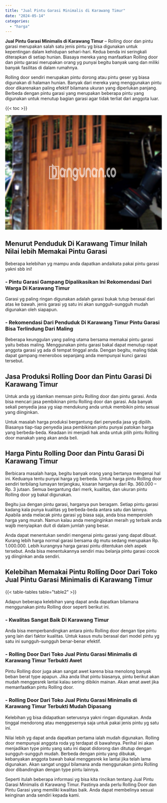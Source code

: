 ```yaml
---
title: "Jual Pintu Garasi Minimalis di Karawang Timur"
date: "2024-05-14"
categories: 
  - "harga"
---
```


**Jual Pintu Garasi Minimalis di Karawang Timur** – Rolling door dan pintu garasi merupakan salah satu jenis pintu yg bisa digunakan untuk kepentingan dalam kehidupan sehari-hari. Kedua benda ini seringkali diterapkan di setiap hunian. Biasaya mereka yang manfaatkan Rolling door dan pintu garasi merupakan orang yg punyai begitu banyak uang dan miliki banyak fasilitas di dalam rumahnya.

Rolling door sendiri merupakan pintu dorong atau pintu geser yg biasa digunakan di halaman hunian. Banyak dari mereka yang menggunakan pintu door dikarenakan paling efektif bilamana ukuran yang diperlukan panjang. Berbeda dengan pintu garasi yang merupakan beberapa pintu yang digunakan untuk menutup bagian garasi agar tidak terliat dari anggota luar.

{{< toc >}}

![Jual Pintu Garasi Minimalis di Karawang Timur](/images/pintu-garasi-39.png)

## Menurut Penduduk Di Karawang Timur Inilah Nilai lebih Memakai Pintu Garasi

Beberapa kelebihan yg mampu anda dapatkan andaikata pakai pintu garasi yakni sbb ini!

### \- Pintu Garasi Gampang Dipalikasikan Ini Rekomendasi Dari Warga Di Karawang Timur

Garasi yg paling ringan digunakan adalah garasi bukak tutup berasal dari atas ke bawah. jenis garasi yg satu ini akan sungguh-sungguh mudah digunakan oleh siapapun.

### \- Rekomendasi Dari Penduduk Di Karawang Timur Pintu Garasi Bisa Terlindung Dari Maling

Beberapa keunggulan yang paling utama bersama memakai pintu garasi yaitu bebas maling. Menggunakan pintu garasi bakal dapat menutup rapat anggota garasi yg ada di tempat tinggal anda. Dengan begitu, maling tidak dapat gampang menerobos sepanjang anda mempunyai kunci garasi tersebut.

## Jasa Produksi Rolling Door dan Pintu Garasi Di Karawang Timur

Untuk anda yg idamkan memsan pintu Rolling door dan pintu garasi. Anda bisa mencari jasa pembikinan pintu Rolling door dan garasi. Ada banyak sekali penyedia jasa yg siap mendukung anda untuk membikin pintu sesuai yang diinginkan.

Untuk masalah harga produksi bergantung dari penyedia jasa yg dipilih. Biasanya tiap-tiap penyedia jasa pembikinan pintu punyai patokan harga yang berbeda-beda. Keadaan ini menjadi hak anda untuk pilih pintu Rolling door manakah yang akan anda beli.

## Harga Pintu Rolling Door dan Pintu Garasi Di Karawang Timur

Berbicara masalah harga, begitu banyak orang yang bertanya mengenai hal ini. Keduanya tentu punyai harga yg berbeda. Untuk harga pintu Rolling door sendiri terbilang lumayan terjangkau, kisaran harganya dari Rp. 360.000 – Rp. 3 jutaan. Semua bergantung dari merk, kualitas, dan ukuran pintu Rolling door yg bakal digunakan.

Begitu jua dengan pintu garasi, harganya pun beragam. Setiap pintu garasi kadang kala punya kualitas yg berbeda-beda antara satu dan lainnya. Apabila anda melacak pintu garasi yg biasa saja, anda bisa memperoleh harga yang murah. Namun kalau anda menginginkan meraih yg terbaik anda wajib menyiapkan duit di dalam jumlah yang besar.

Anda dapat menentukan sendiri mengenai pintu garasi yang dapat dibuat. Kurang lebih harga normal garasi bersama dg mutu sedang merupakan Rp. 1.000.000. Lebih kurangnya harga garasi pintu ditentukan oleh aspek tersebut. Anda bisa menentukannya sendiri mau belanja pintu garasi cocok yg diinginkan anda sendiri.

## Kelebihan Memakai Pintu Rolling Door Dari Toko Jual Pintu Garasi Minimalis di Karawang Timur

{{< table-tables table="table2" >}}

Adapun beberapa kelebihan yang dapat anda dapatkan bilamana menggunakan pintu Rolling door seperti berikut ini.

### \- Kwalitas Sangat Baik Di Karawang Timur

Anda bisa memperbandingkan antara pintu Rolling door dengan tipe pintu yang lain dari faktor kualitas. Untuk kasus mutu berasal dari model pintu yg satu ini sungguh-sungguh benar-benar efektif.

### \- Rolling Door Dari Toko Jual Pintu Garasi Minimalis di Karawang Timur Terbukti Awet

Pintu Rolling door juga akan sangat awet karena bisa menolong banyak beban berat type apapun. Jika anda lihat pintu biasanya, pintu berikut akan mudah menggesrek lantai kalau sering dibikin mainan. Akan amat awet jika memanfaatkan pintu Rolling door.

### \- Rolling Door Dari Toko Jual Pintu Garasi Minimalis di Karawang Timur Terbukti Mudah Dipasang

Kelebihan yg bisa didapatkan seterusnya yakni ringan digunakan. Anda tinggal mendorong atau menggesernya saja untuk pakai jenis pintu yg satu ini.

Nilai lebih yg dapat anda dapatkan pertama ialah mudah digunakan. Rolling door mempunyai anggota roda yg terdapat di bawahnya. Perihal ini akan menjadikan type pintu yang satu ini dapat didorong dan ditutup dengan sungguh-sungguh mudah. Berbeda dengan pintu yang dibukak, kebanyakan anggota bawah bakal menggesrek ke lantai jika telah lama digunakan. Akan sangat unggul bilamana anda menggunakan pintu Rolling door dibandingkan dengan type pintu lainnya.

Seperti itulah beberapa informasi yg bisa kita rincikan tentang Jual Pintu Garasi Minimalis di Karawang Timur. Pastinya anda perlu Rolling Door dan Pintu Garasi yang memiliki kwalitas baik. Anda dapat membelinya sesuai keinginan anda sendiri kepada kami.
